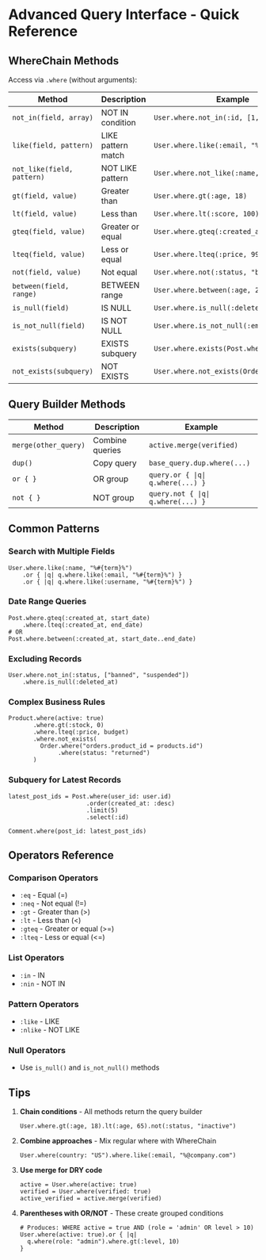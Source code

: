 # Advanced Query Interface - Quick Reference

## WhereChain Methods

Access via `.where` (without arguments):

| Method | Description | Example |
|--------|-------------|---------|
| `not_in(field, array)` | NOT IN condition | `User.where.not_in(:id, [1,2,3])` |
| `like(field, pattern)` | LIKE pattern match | `User.where.like(:email, "%@gmail%")` |
| `not_like(field, pattern)` | NOT LIKE pattern | `User.where.not_like(:name, "%test%")` |
| `gt(field, value)` | Greater than | `User.where.gt(:age, 18)` |
| `lt(field, value)` | Less than | `User.where.lt(:score, 100)` |
| `gteq(field, value)` | Greater or equal | `User.where.gteq(:created_at, 1.day.ago)` |
| `lteq(field, value)` | Less or equal | `User.where.lteq(:price, 99.99)` |
| `not(field, value)` | Not equal | `User.where.not(:status, "banned")` |
| `between(field, range)` | BETWEEN range | `User.where.between(:age, 25..35)` |
| `is_null(field)` | IS NULL | `User.where.is_null(:deleted_at)` |
| `is_not_null(field)` | IS NOT NULL | `User.where.is_not_null(:email)` |
| `exists(subquery)` | EXISTS subquery | `User.where.exists(Post.where(...))` |
| `not_exists(subquery)` | NOT EXISTS | `User.where.not_exists(Order.where(...))` |

## Query Builder Methods

| Method | Description | Example |
|--------|-------------|---------|
| `merge(other_query)` | Combine queries | `active.merge(verified)` |
| `dup()` | Copy query | `base_query.dup.where(...)` |
| `or { }` | OR group | `query.or { \|q\| q.where(...) }` |
| `not { }` | NOT group | `query.not { \|q\| q.where(...) }` |

## Common Patterns

### Search with Multiple Fields
```crystal
User.where.like(:name, "%#{term}%")
    .or { |q| q.where.like(:email, "%#{term}%") }
    .or { |q| q.where.like(:username, "%#{term}%") }
```

### Date Range Queries
```crystal
Post.where.gteq(:created_at, start_date)
    .where.lteq(:created_at, end_date)
# OR
Post.where.between(:created_at, start_date..end_date)
```

### Excluding Records
```crystal
User.where.not_in(:status, ["banned", "suspended"])
    .where.is_null(:deleted_at)
```

### Complex Business Rules
```crystal
Product.where(active: true)
       .where.gt(:stock, 0)
       .where.lteq(:price, budget)
       .where.not_exists(
         Order.where("orders.product_id = products.id")
              .where(status: "returned")
       )
```

### Subquery for Latest Records
```crystal
latest_post_ids = Post.where(user_id: user.id)
                      .order(created_at: :desc)
                      .limit(5)
                      .select(:id)

Comment.where(post_id: latest_post_ids)
```

## Operators Reference

### Comparison Operators
- `:eq` - Equal (=)
- `:neq` - Not equal (!=)
- `:gt` - Greater than (>)
- `:lt` - Less than (<)
- `:gteq` - Greater or equal (>=)
- `:lteq` - Less or equal (<=)

### List Operators
- `:in` - IN
- `:nin` - NOT IN

### Pattern Operators
- `:like` - LIKE
- `:nlike` - NOT LIKE

### Null Operators
- Use `is_null()` and `is_not_null()` methods

## Tips

1. **Chain conditions** - All methods return the query builder
   ```crystal
   User.where.gt(:age, 18).lt(:age, 65).not(:status, "inactive")
   ```

2. **Combine approaches** - Mix regular where with WhereChain
   ```crystal
   User.where(country: "US").where.like(:email, "%@company.com")
   ```

3. **Use merge for DRY code**
   ```crystal
   active = User.where(active: true)
   verified = User.where(verified: true)
   active_verified = active.merge(verified)
   ```

4. **Parentheses with OR/NOT** - These create grouped conditions
   ```crystal
   # Produces: WHERE active = true AND (role = 'admin' OR level > 10)
   User.where(active: true).or { |q| 
     q.where(role: "admin").where.gt(:level, 10)
   }
   ```